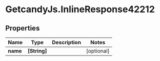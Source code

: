 # GetcandyJs.InlineResponse42212

## Properties

Name | Type | Description | Notes
------------ | ------------- | ------------- | -------------
**name** | **[String]** |  | [optional] 


